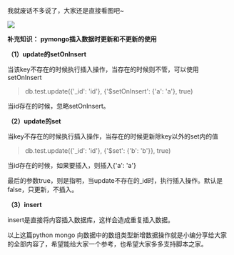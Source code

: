 我就废话不多说了，大家还是直接看图吧~

![](https://img.jbzj.com/file_images/article/202012/20201205102557.jpg)

**补充知识：** **pymongo插入数据时更新和不更新的使用**

**（1）update的setOnInsert**

当该key不存在的时候执行插入操作，当存在的时候则不管，可以使用setOnInsert

> db.test.update({'_id': 'id'}, {'$setOnInsert': {'a': 'a'}, true)

当id存在的时候，忽略setOnInsert。

**（2）update的set**

当key不存在的时候执行插入操作，当存在的时候更新除key以外的set内的值

> db.test.update({'_id': 'id'}, {'$set': {'b': 'b'}}, true)

当id存在的时候，如果要插入，则插入{'a': 'a'}

最后的参数true，则是指明，当update不存在的_id时，执行插入操作。默认是false，只更新，不插入。

**（3）insert**

insert是直接将内容插入数据库，这样会造成重复插入数据。

以上这篇python mongo 向数据中的数组类型新增数据操作就是小编分享给大家的全部内容了，希望能给大家一个参考，也希望大家多多支持脚本之家。

